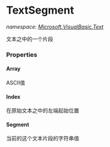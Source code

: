 ﻿# TextSegment
_namespace: <a href="#" onClick="load('/docs/Microsoft.VisualBasic.Text/index.md')">Microsoft.VisualBasic.Text</a>_

文本之中的一个片段




### Properties

#### Array
ASCII值
#### Index
在原始文本之中的左端起始位置
#### Segment
当前的这个文本片段的字符串值
